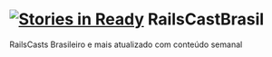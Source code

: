 [![Stories in Ready](https://badge.waffle.io/RubyCastsBrasil/RubyCastsBrasil.png?label=ready&title=Ready)](https://waffle.io/RubyCastsBrasil/RubyCastsBrasil)
RailsCastBrasil
===============

RailsCasts Brasileiro e mais atualizado com conteúdo semanal

